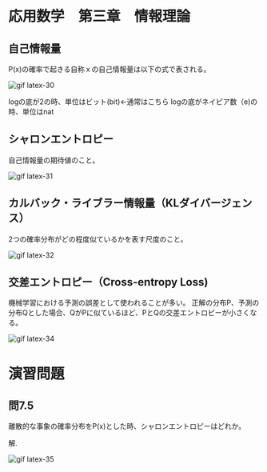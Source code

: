 # 応用数学　第三章　情報理論

## 自己情報量
P(x)の確率で起きる自称ｘの自己情報量は以下の式で表される。

![gif latex-30](https://user-images.githubusercontent.com/85814165/138554739-8356f835-de5d-4b8a-be80-5aea103a923d.gif)

logの底が2の時、単位はビット(bit)←通常はこちら
logの底がネイピア数（e)の時、単位はnat

## シャロンエントロピー
自己情報量の期待値のこと。

![gif latex-31](https://user-images.githubusercontent.com/85814165/138554804-7b0f3a06-961f-47e6-ae80-c7754ea08173.gif)

## カルバック・ライブラー情報量（KLダイバージェンス）
2つの確率分布がどの程度似ているかを表す尺度のこと。

![gif latex-32](https://user-images.githubusercontent.com/85814165/138554951-f81012ac-5dc5-4e11-bc9e-a7c0f1b970b5.gif)

## 交差エントロピー（Cross-entropy Loss)
機械学習における予測の誤差として使われることが多い。
正解の分布P、予測の分布Qとした場合、QがPに似ているほど、PとQの交差エントロピーが小さくなる。

![gif latex-34](https://user-images.githubusercontent.com/85814165/138555172-a396a277-b0cf-4911-a691-80bd778e094b.gif)

# 演習問題

## 問7.5
離散的な事象の確率分布をP(x)とした時、シャロンエントロピーはどれか。

解.

![gif latex-35](https://user-images.githubusercontent.com/85814165/138555232-384a7128-59f8-4af8-ba90-2e0ea5dba89f.gif)


